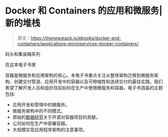 # Docker 和 Containers 的应用和微服务|新的堆栈

> 原文：<https://thenewstack.io/ebooks/docker-and-containers/applications-microservices-docker-containers/>

码头和集装箱系列

在这本电子书里

容器是微服务和应用架构的核心。本电子书重点关注从整体架构迁移到微服务架构、创建交付管道、应用开发中的容器以及可伸缩性和连续交付的最佳实践。我们希望了解开发人员和组织目前如何在生产中使用微服务和容器。电子书涵盖的主题包括:

*   应用开发和管理中的微服务。
*   微服务架构中的不同模式。
*   原始的[数据研究](https://docs.google.com/spreadsheets/d/1L52jagcf8r1xk9oxPRw4K5NEBYihwgg-bm2rWPK2mdw/edit?usp=sharing)关于开源对容器项目的贡献。
*   公司如何在生产中部署容器。
*   大规模实现应用程序架构的注意事项。